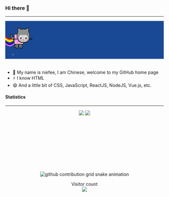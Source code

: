 ### Hi there 👋
------
<div align="center">
    <img src="https://raw.githubusercontent.com/Niefee/niefee/master/assets/fly.webp" height="120px" />
</div>

<br/>

- 🌱 My name is niefee, I am Chinese, welcome to my GitHub home page
- ⚡ I know HTML
- 😄 And a little bit of CSS, JavaScript, ReactJS, NodeJS, Vue.js, etc.

#### Statistics 
------
<p align="center" style="height: 180px;">
    <img style="height:10rem" src="https://github-readme-stats.vercel.app/api?username=longlevan9x&bg_color=30,e96443,904e95&title_color=fff&text_color=fff&show_icons=true&theme=radical" />
    <img style="height:10rem;" src="https://github-readme-streak-stats.herokuapp.com/?user=longlevan9x&theme=radical&show_icons=true&border=e4e2e2" />
</p>

<div align="center">
    <picture align="center">
      <source media="(prefers-color-scheme: dark)" srcset="https://raw.githubusercontent.com/longlevan9x/longlevan9x/output/github-contribution-grid-snake.svg">
      <source media="(prefers-color-scheme: light)" srcset="https://raw.githubusercontent.com/longlevan9x/longlevan9x/output/github-contribution-grid-snake.svg">
      <img alt="github contribution grid snake animation" src="https://raw.githubusercontent.com/longlevan9x/longlevan9x/output/github-contribution-grid-snake.svg">
    </picture>
</div>


<p align="center"> 
  <div align="center">Visitor count</div>
  <div align="center">
    <img src="https://profile-counter.glitch.me/longlevan9x/count.svg"/>
  </div> 
</p>
